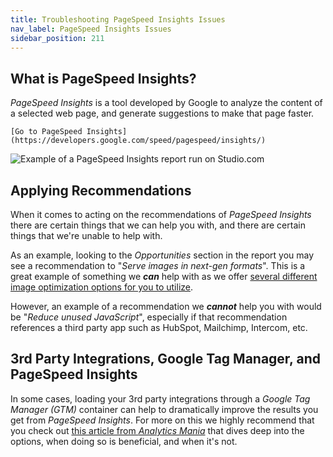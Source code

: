 ```yaml
---
title: Troubleshooting PageSpeed Insights Issues
nav_label: PageSpeed Insights Issues
sidebar_position: 211
---
```


## What is PageSpeed Insights?

*PageSpeed Insights* is a tool developed by Google to analyze the content of a selected web page, and generate
suggestions to make that page faster.

    [Go to PageSpeed Insights](https://developers.google.com/speed/pagespeed/insights/) 

![Example of a PageSpeed Insights report run on Studio.com](/assets/studio/screely-1635539877926.png)

## Applying Recommendations

When it comes to acting on the recommendations of *PageSpeed Insights* there are certain things that we can help you
with, and there are certain things that we're unable to help with.

As an example, looking to the *Opportunities* section in the report you may see a recommendation to "*Serve images in
next-gen formats*". This is a great example of something we ***can*** help with as we
offer [several different image optimization options for you to utilize](/docs/studio/content/Media-Management/Understanding-Image-Optimization-Settings).

However, an example of a recommendation we ***cannot*** help you with would be "*Reduce unused JavaScript*", especially
if that recommendation references a third party app such as HubSpot, Mailchimp, Intercom, etc.

## 3rd Party Integrations, Google Tag Manager, and PageSpeed Insights

In some cases, loading your 3rd party integrations through a *Google Tag Manager (GTM)* container can help to
dramatically improve the results you get from *PageSpeed Insights*. For more on this we highly recommend that you check
out [this article from *Analytics
Mania*](https://www.analyticsmania.com/post/google-tag-manager-impact-on-page-speed-and-how-to-improve/) that dives deep
into the options, when doing so is beneficial, and when it's not.


